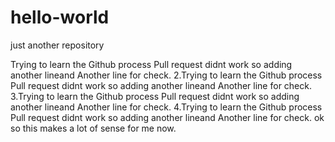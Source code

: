 # hello-world
just another repository

Trying to learn the Github process Pull request didnt work so adding another lineand Another line for check.
2.Trying to learn the Github process Pull request didnt work so adding another lineand Another line for check.
3.Trying to learn the Github process Pull request didnt work so adding another lineand Another line for check.
4.Trying to learn the Github process Pull request didnt work so adding another lineand Another line for check.
ok so this makes a lot of sense for me now. 

